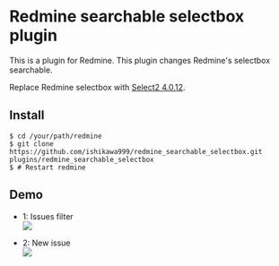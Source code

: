 # Redmine searchable selectbox plugin

This is a plugin for Redmine.
This plugin changes Redmine's selectbox searchable.

Replace Redmine selectbox with [Select2 4.0.12](https://select2.org/).

## Install

```console
$ cd /your/path/redmine
$ git clone https://github.com/ishikawa999/redmine_searchable_selectbox.git plugins/redmine_searchable_selectbox
$ # Restart redmine
```

## Demo

* 1: Issues filter  
<kbd><img src="https://github.com/ishikawa999/redmine_searchable_selectbox/blob/images/demo_filters.gif" /></kbd>

* 2: New issue  
<kbd><img src="https://github.com/ishikawa999/redmine_searchable_selectbox/blob/images/demo_new_issue.gif" /></kbd>
